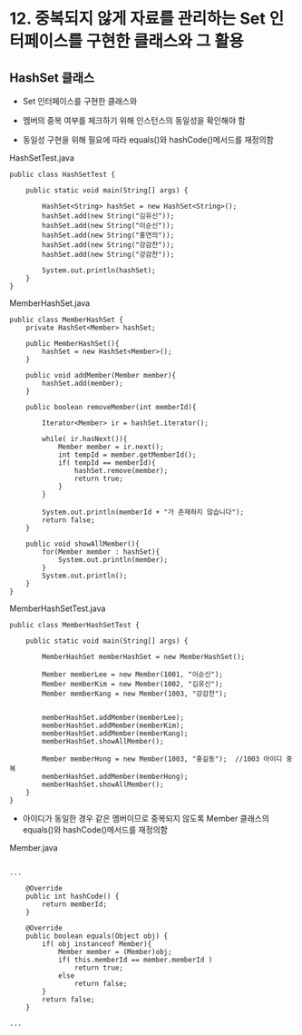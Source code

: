 # 12. 중복되지 않게 자료를 관리하는 Set 인터페이스를 구현한 클래스와 그 활용

## HashSet 클래스

- Set 인터페이스를 구현한 클래스와

- 멤버의 중복 여부를 체크하기 위해 인스턴스의 동일성을 확인해야 함

- 동일성 구현을 위해 필요에 따라 equals()와 hashCode()메서드를 재정의함


HashSetTest.java
```
public class HashSetTest {

	public static void main(String[] args) {

		HashSet<String> hashSet = new HashSet<String>();
		hashSet.add(new String("김유신"));
		hashSet.add(new String("이순신"));
		hashSet.add(new String("홍연의"));
		hashSet.add(new String("강감찬"));
		hashSet.add(new String("강감찬"));
		
		System.out.println(hashSet);
	}
}
```

MemberHashSet.java
```
public class MemberHashSet {
	private HashSet<Member> hashSet;

	public MemberHashSet(){
		hashSet = new HashSet<Member>();
	}
	
	public void addMember(Member member){
		hashSet.add(member);
	}
	
	public boolean removeMember(int memberId){

		Iterator<Member> ir = hashSet.iterator();
		
		while( ir.hasNext()){
			Member member = ir.next();
			int tempId = member.getMemberId();
			if( tempId == memberId){
				hashSet.remove(member);
				return true;
			}
		}
		
		System.out.println(memberId + "가 존재하지 않습니다");
		return false;
	}
	
	public void showAllMember(){
		for(Member member : hashSet){
			System.out.println(member);
		}
		System.out.println();
	}
}
```

MemberHashSetTest.java
```
public class MemberHashSetTest {

	public static void main(String[] args) {

		MemberHashSet memberHashSet = new MemberHashSet();
		
		Member memberLee = new Member(1001, "이순신");
		Member memberKim = new Member(1002, "김유신");
		Member memberKang = new Member(1003, "강감찬");
		
		
		memberHashSet.addMember(memberLee);
		memberHashSet.addMember(memberKim);
		memberHashSet.addMember(memberKang);
		memberHashSet.showAllMember();
		
		Member memberHong = new Member(1003, "홍길동");  //1003 아이디 중복 
		memberHashSet.addMember(memberHong);
		memberHashSet.showAllMember();
	}
}
```

- 아이디가 동일한 경우 같은 멤버이므로 중복되지 않도록 Member 클래스의 equals()와 hashCode()메서드를 재정의함

Member.java
```

...

    @Override
	public int hashCode() {
		return memberId;
	}

	@Override
	public boolean equals(Object obj) {
		if( obj instanceof Member){
			Member member = (Member)obj;
			if( this.memberId == member.memberId )
				return true;
			else 
				return false;
		}
		return false;
	}

...
```
  
